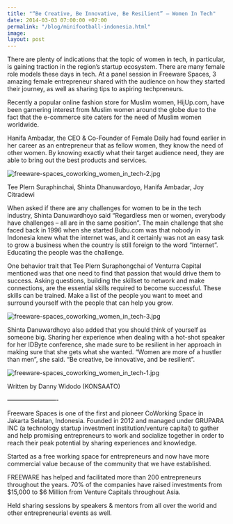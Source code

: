 ```yaml
---
title: "“Be Creative, Be Innovative, Be Resilient” – Women In Tech"
date: 2014-03-03 07:00:00 +07:00
permalink: "/blog/minifootball-indonesia.html"
image: 
layout: post
---
```


There are plenty of indications that the topic of women in tech, in particular, is gaining traction in the region’s startup ecosystem. There are many female role models these days in tech. At a panel session in Freeware Spaces, 3 amazing female entrepreneur shared with the audience on how they started their journey, as well as sharing tips to aspiring techpreneurs.

Recently a popular online fashion store for Muslim women, HijUp.com, have been garnering interest from Muslim women around the globe due to the fact that the e-commerce site caters for the need of Muslim women worldwide.

Hanifa Ambadar, the CEO & Co-Founder of Female Daily had found earlier in her career as an entrepreneur that as fellow women, they know the need of other women. By knowing exactly what their target audience need, they are able to bring out the best products and services.

![freeware-spaces_coworking_women_in_tech-2.jpg](/uploads/freeware-spaces_coworking_women_in_tech-2.jpg)

Tee Plern Suraphinchai, Shinta Dhanuwardoyo, Hanifa Ambadar, Joy Citradewi
 

When asked if there are any challenges for women to be in the tech industry, Shinta Danuwardhoyo said “Regardless men or women, everybody have challenges – all are in the same position”. The main challenge that she faced back in 1996 when she started Bubu.com was that nobody in Indonesia knew what the internet was, and it certainly was not an easy task to grow a business when the country is still foreign to the word “Internet”. Educating the people was the challenge.

One behavior trait that Tee Plern Suraphongchai of Venturra Capital mentioned was that one need to find that passion that would drive them to success. Asking questions, building the skillset to network and make connections, are the essential skills required to become successful. These skills can be trained. Make a list of the people you want to meet and surround yourself with the people that can help you grow.

![freeware-spaces_coworking_women_in_tech-3.jpg](/uploads/freeware-spaces_coworking_women_in_tech-3.jpg)

Shinta Danuwardhoyo also added that you should think of yourself as someone big. Sharing her experience when dealing with a hot-shot speaker for her IDByte conference, she made sure to be resilient in her approach in making sure that she gets what she wanted. “Women are more of a hustler than men”, she said. “Be creative, be innovative, and be resilient”.

![freeware-spaces_coworking_women_in_tech-1.jpg](/uploads/freeware-spaces_coworking_women_in_tech-1.jpg)

Written by Danny Widodo (KONSAATO)

————————-

Freeware Spaces is one of the first and pioneer CoWorking Space in Jakarta Selatan, Indonesia. Founded in 2012 and managed under GRUPARA INC (a technology startup investment institution/venture capital) to gather and help promising entrepreneurs to work and socialize together in order to reach their peak potential by sharing experiences and knowledge.

Started as a free working space for entrepreneurs and now have more commercial value because of the community that we have established.

FREEWARE has helped and facilitated more than 200 entrepreneurs throughout the years. 70% of the companies have raised investments from $15,000 to $6 Million from Venture Capitals throughout Asia.

Held sharing sessions by speakers & mentors from all over the world and other entrepreneurial events as well.